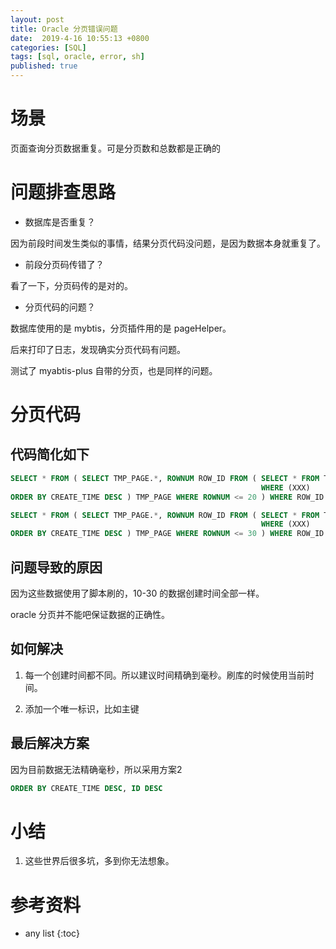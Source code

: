 ```yaml
---
layout: post
title: Oracle 分页错误问题
date:  2019-4-16 10:55:13 +0800
categories: [SQL]
tags: [sql, oracle, error, sh]
published: true
---
```


# 场景

页面查询分页数据重复。可是分页数和总数都是正确的

# 问题排查思路

- 数据库是否重复？

因为前段时间发生类似的事情，结果分页代码没问题，是因为数据本身就重复了。

- 前段分页码传错了？

看了一下，分页码传的是对的。

- 分页代码的问题？

数据库使用的是 mybtis，分页插件用的是 pageHelper。

后来打印了日志，发现确实分页代码有问题。

测试了  myabtis-plus 自带的分页，也是同样的问题。

# 分页代码

## 代码简化如下

```sql
SELECT * FROM ( SELECT TMP_PAGE.*, ROWNUM ROW_ID FROM ( SELECT * FROM TABLE_NAME
                                                        WHERE (XXX)
ORDER BY CREATE_TIME DESC ) TMP_PAGE WHERE ROWNUM <= 20 ) WHERE ROW_ID > 10;

SELECT * FROM ( SELECT TMP_PAGE.*, ROWNUM ROW_ID FROM ( SELECT * FROM TABLE_NAME
                                                        WHERE (XXX)
ORDER BY CREATE_TIME DESC ) TMP_PAGE WHERE ROWNUM <= 30 ) WHERE ROW_ID > 20;
```

## 问题导致的原因

因为这些数据使用了脚本刷的，10-30 的数据创建时间全部一样。

oracle 分页并不能吧保证数据的正确性。

## 如何解决

1. 每一个创建时间都不同。所以建议时间精确到毫秒。刷库的时候使用当前时间。

2. 添加一个唯一标识，比如主键

## 最后解决方案

因为目前数据无法精确毫秒，所以采用方案2

```sql
ORDER BY CREATE_TIME DESC, ID DESC 
```

# 小结

1. 这些世界后很多坑，多到你无法想象。

# 参考资料

* any list
{:toc}